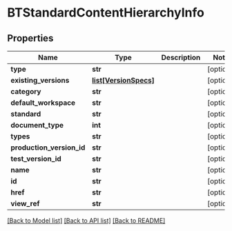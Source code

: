 # BTStandardContentHierarchyInfo

## Properties
Name | Type | Description | Notes
------------ | ------------- | ------------- | -------------
**type** | **str** |  | [optional] 
**existing_versions** | [**list[VersionSpecs]**](VersionSpecs.md) |  | [optional] 
**category** | **str** |  | [optional] 
**default_workspace** | **str** |  | [optional] 
**standard** | **str** |  | [optional] 
**document_type** | **int** |  | [optional] 
**types** | **str** |  | [optional] 
**production_version_id** | **str** |  | [optional] 
**test_version_id** | **str** |  | [optional] 
**name** | **str** |  | [optional] 
**id** | **str** |  | [optional] 
**href** | **str** |  | [optional] 
**view_ref** | **str** |  | [optional] 

[[Back to Model list]](../README.md#documentation-for-models) [[Back to API list]](../README.md#documentation-for-api-endpoints) [[Back to README]](../README.md)


